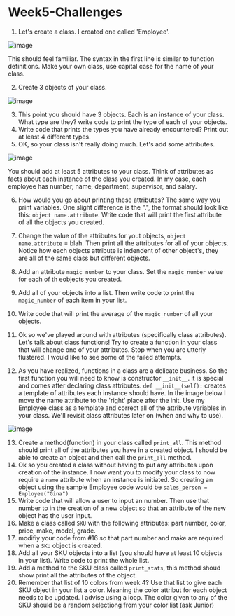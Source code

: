 # Week5-Challenges

1. Let's create a class. I created one called 'Employee'.

![image](https://user-images.githubusercontent.com/55643060/155210653-3c965e54-b3cb-4ed3-bb1d-eb7e19141cfd.png)

This should feel familiar. The syntax in the first line is similar to function definitions. Make your own class, use capital case for the name of your class. 

2. Create 3 objects of your class. 

![image](https://user-images.githubusercontent.com/55643060/155213730-75565662-f052-47be-9671-7038f6bd61fc.png)

3. This point you should have 3 objects. Each is an instance of your class. What type are they? write code to print the type of each of your objects.
4. Write code that prints the types you have already encountered? Print out at least 4 different types.
5. OK, so your class isn't really doing much. Let's add some attributes.

![image](https://user-images.githubusercontent.com/55643060/155216858-4c0bf8a4-07b5-4f02-b1a0-ea4306505c11.png)

You should add at least 5 attributes to your class. Think of attributes as facts about each instance of the class you created. In my case, each employee has number, name, department, supervisor, and salary.

6. How would you go about printing these attributes? The same way you print variables. One slight difference is the ".", the format should look like this: `object name.attribute`. Write code that will print the first attribute of all the objects you created.
7. Change the value of the attributes for yout objects, `object name.attribute` = blah. Then print all the attributes for all of your objects. Notice how each objects attribute is indendent of other object's, they are all of the same class but different objects.

8. Add an attribute `magic_number` to your class. Set the `magic_number` value for each of th eobjects you created. 
9. Add all of your objects into a list. Then write code to print the `magic_number` of each item in your list. 
10. Write code that will print the average of the `magic_number` of all your objects. 
11. Ok so we've played around with attributes (specifically class attributes). Let's talk about class functions! Try to create a function in your class that will change one of your attributes. Stop when you are utterly flustered. I would like to see some of the failed attempts.
12. As you have realized, functions in a class are a delicate business. So the first function you will need to know is constructor `__init__`. it is special and comes after declaring class attributes. `def __init__(self):` creates a template of attributes each instance should have. In the image below I move the name attribute to the 'right' place after the init. Use my Employee class as a template and correct all of the attribute variables in your class. We'll revisit class attributes later on (when and why to use).  

![image](https://user-images.githubusercontent.com/55643060/155260535-d6ab205f-9155-426d-bd8d-c0b6e84a35e8.png)

13. Create a method(function) in your class called `print_all`. This method should print all of the attributes you have in a created object. I should be able to create an object and then call the `print_all` method.
14. Ok so you created a class without having to put any attributes upon creation of the instance. I now want you to modify your class to now require a `name` attribute when an instance is initiated. So creating an object using the sample Employee code would be `sales_person = Employee("Gina")`
15. Write code that will allow a user to input an number. Then use that number to in the creation of a new object so that an attribute of the new object has the user input. 
16. Make a class called `SKU` with the following attributes: part number, color, price, make, model, grade.
17. modifiy your code from #16 so that part number and make are required when a `SKU` object is created. 
18. Add all your SKU objects into a list (you should have at least 10 objects in your list). Write code to print the whole list.
19. Add a method to the SKU class called `print_stats`, this method shoud show print all the attributes of the object. 
20. Remember that list of 10 colors from week 4? Use that list to give each SKU object in your list a color. Meaning the color attribut for each object needs to be updated. I advise using a loop. The color given to any of the SKU should be a random selectiong from your color list (ask Junior)
